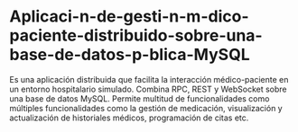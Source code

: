 # Aplicaci-n-de-gesti-n-m-dico-paciente-distribuido-sobre-una-base-de-datos-p-blica-MySQL
Es una aplicación distribuida que facilita la interacción médico-paciente en un entorno hospitalario simulado. Combina RPC, REST y WebSocket sobre una base de datos MySQL. Permite multitud de funcionalidades como múltiples funcionalidades como la gestión de medicación, visualización y actualización de historiales médicos, programación de citas etc.
